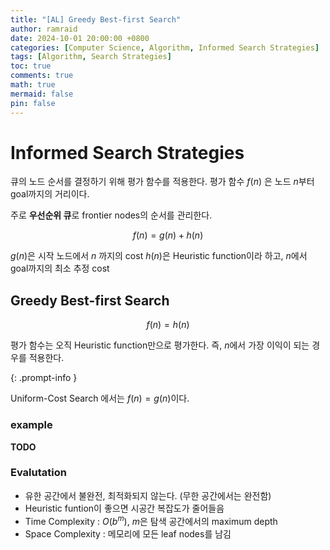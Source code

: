 ```yaml
---
title: "[AL] Greedy Best-first Search"
author: ramraid
date: 2024-10-01 20:00:00 +0800
categories: [Computer Science, Algorithm, Informed Search Strategies]
tags: [Algorithm, Search Strategies]
toc: true
comments: true
math: true
mermaid: false
pin: false
---
```


# Informed Search Strategies

큐의 노드 순서를 결정하기 위해 평가 함수를 적용한다.
평가 함수 $f(n)$ 은 노드 $n$부터 goal까지의 거리이다.

주로 **우선순위 큐**로 frontier nodes의 순서를 관리한다.

$$f(n) = g(n) + h(n)$$

$g(n)$은 시작 노드에서 $n$ 까지의 cost
$h(n)$은 Heuristic function이라 하고, $n$에서 goal까지의 최소 추정 cost

## Greedy Best-first Search

$$f(n) = h(n)$$

평가 함수는 오직 Heuristic function만으로 평가한다.
즉, $n$에서 가장 이익이 되는 경우를 적용한다.

{: .prompt-info }

Uniform-Cost Search 에서는 $f(n) = g(n)$이다.

### example

**TODO**

### Evalutation

- 유한 공간에서 불완전, 최적화되지 않는다. (무한 공간에서는 완전함)
- Heuristic funtion이 좋으면 시공간 복잡도가 줄어들음
- Time Complexity : $O(b^m)$, $m$은 탐색 공간에서의 maximum depth
- Space Complexity : 메모리에 모든 leaf nodes를 남김
